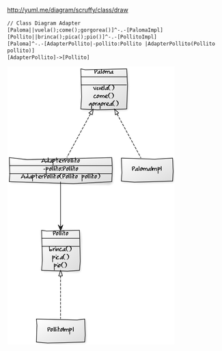 

http://yuml.me/diagram/scruffy/class/draw

```
// Class Diagram Adapter
[Paloma||vuela();come();gorgorea()]^-.-[PalomaImpl]
[Pollito||brinca();pica();pio()]^-.-[PollitoImpl]
[Paloma]^-.-[AdapterPollito|-pollito:Pollito |AdapterPollito(Pollito pollito)]
[AdapterPollito]->[Pollito]
```

![Alt Diagram class](class_diagram.png?raw=true "Diagram")
